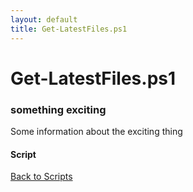 ```yaml
---
layout: default
title: Get-LatestFiles.ps1
---
```


# Get-LatestFiles.ps1

### something exciting

Some information about the exciting thing

#### Script

<script src="http://gist-it.appspot.com/github.com/BanterBoy/scripts-blog/blob/master/PowerShell/CmdLets/Get-LatestFiles.ps1"></script>

<a href="/scripts.html">Back to Scripts</a>


